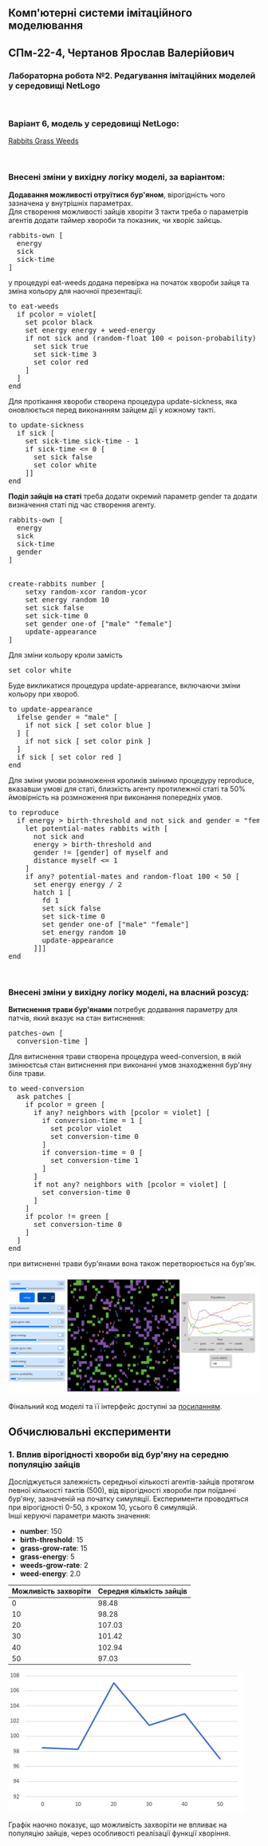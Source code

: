 ## Комп'ютерні системи імітаційного моделювання
## СПм-22-4, **Чертанов Ярослав Валерійович**
### Лабораторна робота №**2**. Редагування імітаційних моделей у середовищі NetLogo

<br>

### Варіант 6, модель у середовищі NetLogo:
[Rabbits Grass Weeds](https://www.netlogoweb.org/launch#http://www.netlogoweb.org/assets/modelslib/Sample%20Models/Biology/Rabbits%20Grass%20Weeds.nlogo)

<br>

### Внесені зміни у вихідну логіку моделі, за варіантом:

**Додавання можливості отруїтися бур'яном**, вірогідність чого зазначена у внутрішніх параметрах.  
Для створення можливості зайців хворіти 3 такти треба о параметрів агентів додати таймер хвороби та показник, чи хворіє зайєць.
<pre>
rabbits-own [ 
  energy 
  sick     
  sick-time 
]
</pre>
у процедурі eat-weeds додана перевірка на початок хвороби зайця та зміна кольору для наочної презентації:
<pre>
to eat-weeds  
  if pcolor = violet[ 
    set pcolor black
    set energy energy + weed-energy
    if not sick and (random-float 100 < poison-probability) [
      set sick true
      set sick-time 3  
      set color red    
    ]
  ]
end
</pre>
Для протікання хвороби створена процедура update-sickness, яка оновлюється перед виконанням зайцем дії у кожному такті.
<pre>
to update-sickness  
  if sick [
    set sick-time sick-time - 1
    if sick-time <= 0 [
      set sick false
      set color white
    ]]
end
</pre>
**Поділ зайців на статі** треба додати окремий параметр gender та додати визначення статі під час створення агенту.
<pre>
rabbits-own [ 
  energy 
  sick     
  sick-time 
  gender 
]


create-rabbits number [
    setxy random-xcor random-ycor
    set energy random 10  
    set sick false
    set sick-time 0
    set gender one-of ["male" "female"]
    update-appearance
]
</pre>
Для зміни кольору кроли замість
<pre>
set color white
</pre>
Буде викликатися процедура update-appearance, включаючи зміни кольору при хвороб.
<pre>
to update-appearance  
  ifelse gender = "male" [
    if not sick [ set color blue ]
  ] [
    if not sick [ set color pink ]
  ]
  if sick [ set color red ]
end
</pre>
Для зміни умови розмноження кроликів змінимо процедуру reproduce, вказавши умові для статі, близкість агенту протилежної статі та 50% ймовірність на розмноження при виконання попередніх умов.
<pre>
to reproduce  
  if energy > birth-threshold and not sick and gender = "female" [
    let potential-mates rabbits with [
      not sick and 
      energy > birth-threshold and 
      gender != [gender] of myself and 
      distance myself <= 1
    ]
    if any? potential-mates and random-float 100 < 50 [
      set energy energy / 2  
      hatch 1 [ 
        fd 1 
        set sick false
        set sick-time 0
        set gender one-of ["male" "female"]
        set energy random 10
        update-appearance
      ]]]
end
</pre>



<br>

### Внесені зміни у вихідну логіку моделі, на власний розсуд:

**Витиснення трави бур'янами** потребує додавання параметру для патчів, який вказує на стан витиснення:
<pre>
patches-own [
  conversion-time ]
</pre>
Для витиснення трави створена процедура weed-conversion, в якій змінюєтсья стан витиснення при виконанні умов знаходження бур'яну біля трави.
<pre>
to weed-conversion
  ask patches [
    if pcolor = green [
      if any? neighbors with [pcolor = violet] [
        if conversion-time = 1 [
          set pcolor violet
          set conversion-time 0
        ]
        if conversion-time = 0 [
          set conversion-time 1
        ]
      ]
      if not any? neighbors with [pcolor = violet] [
        set conversion-time 0
      ]
    ]
    if pcolor != green [
      set conversion-time 0
    ]
  ]
end
</pre>
при витисненні трави бур'янами вона також перетворюється на бур'ян.





![Скріншот моделі в процесі симуляції](changed_model_imitation_UI.png)

Фінальний код моделі та її інтерфейс доступні за [посиланням](RGW_changed.nlogox).
<br>

## Обчислювальні експерименти

### 1. Вплив вірогідності хвороби від бур'яну на середню популяцію зайців
Досліджується залежність середньої кількості агентів-зайців протягом певної кількості тактів (500), від вірогідності хвороби при поїданні бур'яну, зазначеній на початку симуляції.
Експерименти проводяться при вірогідності 0-50, з кроком 10, усього 6 симуляцій.  
Інші керуючі параметри мають значення:
- **number**: 150
- **birth-threshold**: 15
- **grass-grow-rate**: 15
- **grass-energy**: 5
- **weeds-grow-rate**: 2
- **weed-energy**: 2.0


<table>
<thead>
<tr><th>Можливість захворіти</th><th>Середня кількість зайців</th></tr>
</thead>
<tbody>
<tr><td>0</td><td>98.48</td></tr>
<tr><td>10</td><td>98.28</td></tr>
<tr><td>20</td><td>107.03</td></tr>
<tr><td>30</td><td>101.42</td></tr>
<tr><td>40</td><td>102.94</td></tr>
<tr><td>50</td><td>97.03</td></tr>
</tbody>
</table>

![Залежність середньої кількості зайців від вірогідності хвороби](Figure_2_1.png)

Графік наочно показує, що можливість захворіти не впливає на популяцію зайців, через особливості реалізації функції хворіння.